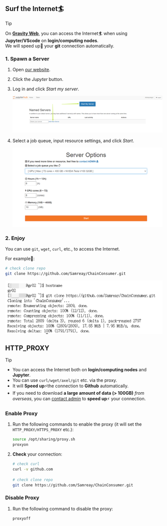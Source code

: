 
## Surf the Internet🏄‍

> [!TIP]
> On [**Gravity Web**](https://jupyter.gravity.sjtu.edu.cn/), you can access the Internet🏄‍ when using **Jupyter/VScode** on **login/computing nodes**.   
> We will speed up🚀 your **git** connection automatically.
>

### 1. Spawn a Server

1. Open [our website](https://jupyter.gravity.sjtu.edu.cn/).
2. Click the *Jupyter* button.
3. Log in and click *Start my server*.

    ![start](../images/Basic/jupyterhub-start-server.png)

4. Select a job queue, input resource settings, and click *Start*.

    ![spawn](../images/Basic/jupyter_select.png)

### 2. Enjoy

You can use `git`, `wget`, `curl`, etc., to access the Internet.

For example🌰:

```bash
# check clone repo
git clone https://github.com/Samreay/ChainConsumer.git
```

![proxy](../images/Basic/jupyter-proxy.png)


## HTTP_PROXY

> [!TIP]
> - You can access the Internet both on **login/computing nodes** and **Jupyter**.
> - You can use `curl/wget/axel/git` etc. via the proxy.
> - It will **Speed up**⚡the connection to **Github** automatically.
> - If you need to download **a large amount of data (> 100GB)** *from overseas*, you can [contact admin](?id=contact) to **speed up**⚡ your connection.

### Enable Proxy

1. Run the following commands to enable the proxy (it will set the `HTTP_PROXY/HTTPS_PROXY` etc.):

    ```bash
    source /opt/sharing/proxy.sh
    proxyon
    ```

2. **Check** your connection:

    ```bash
    # check curl
    curl -v github.com

    # check clone repo
    git clone https://github.com/Samreay/ChainConsumer.git
    ```

### Disable Proxy

1. Run the following command to disable the proxy:

    ```bash
    proxyoff
    ```